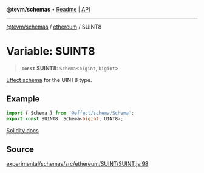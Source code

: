 **@tevm/schemas** • [Readme](../../README.md) \| [API](../../modules.md)

***

[@tevm/schemas](../../README.md) / [ethereum](../README.md) / SUINT8

# Variable: SUINT8

> **`const`** **SUINT8**: `Schema`\<`bigint`, `bigint`\>

[Effect schema](https://github.com/Effect-TS/schema) for the UINT8 type.

## Example

```typescript
import { Schema } from '@effect/schema/Schema';
export const SUINT8: Schema<bigint, UINT8>;
```
[Solidity docs](https://docs.soliditylang.org/en/latest/types.html#integers)

## Source

[experimental/schemas/src/ethereum/SUINT/SUINT.js:98](https://github.com/evmts/tevm-monorepo/blob/main/experimental/schemas/src/ethereum/SUINT/SUINT.js#L98)
